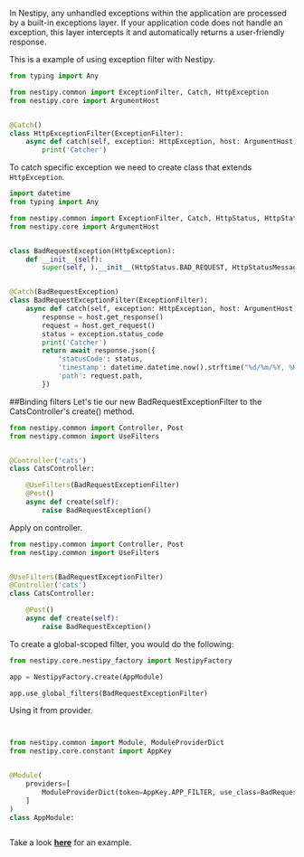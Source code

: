 In Nestipy, any unhandled exceptions within the application are processed by a built-in exceptions layer. If your application code does not handle an exception, this layer intercepts it and automatically returns a user-friendly response.

This is a example of using exception filter with Nestipy.

```python
from typing import Any

from nestipy.common import ExceptionFilter, Catch, HttpException
from nestipy.core import ArgumentHost


@Catch()
class HttpExceptionFilter(ExceptionFilter):
    async def catch(self, exception: HttpException, host: ArgumentHost) -> Any:
        print('Catcher')
```

To catch specific exception we need to create class that extends `HttpException`.

```python
import datetime
from typing import Any

from nestipy.common import ExceptionFilter, Catch, HttpStatus, HttpStatusMessages, HttpException,
from nestipy.core import ArgumentHost


class BadRequestException(HttpException):
    def __init__(self):
        super(self, ).__init__(HttpStatus.BAD_REQUEST, HttpStatusMessages.BAD_REQUEST)


@Catch(BadRequestException)
class BadRequestExceptionFilter(ExceptionFilter):
    async def catch(self, exception: HttpException, host: ArgumentHost) -> Any:
        response = host.get_response()
        request = host.get_request()
        status = exception.status_code
        print('Catcher')
        return await response.json({
            'statusCode': status,
            'timestamp': datetime.datetime.now().strftime("%d/%m/%Y, %H:%M:%S"),
            'path': request.path,
        })

```

##Binding filters
Let's tie our new BadRequestExceptionFilter to the CatsController's create() method.

```python
from nestipy.common import Controller, Post
from nestipy.common import UseFilters


@Controller('cats')
class CatsController:

    @UseFilters(BadRequestExceptionFilter)
    @Post()
    async def create(self):
        raise BadRequestException()
```

Apply on controller.

```python
from nestipy.common import Controller, Post
from nestipy.common import UseFilters


@UseFilters(BadRequestExceptionFilter)
@Controller('cats')
class CatsController:

    @Post()
    async def create(self):
        raise BadRequestException()
```

To create a global-scoped filter, you would do the following:

```python
from nestipy.core.nestipy_factory import NestipyFactory

app = NestipyFactory.create(AppModule)

app.use_global_filters(BadRequestExceptionFilter)
```

Using it from provider.

```python


from nestipy.common import Module, ModuleProviderDict
from nestipy.core.constant import AppKey


@Module(
    providers=[
        ModuleProviderDict(token=AppKey.APP_FILTER, use_class=BadRequestExceptionFilter)
    ]
)
class AppModule:



```
Take a look **[here](https://github.com/nestipy/sample/tree/main/sample-app-exceptions)** for an  example.
